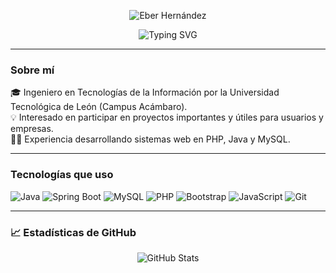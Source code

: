 <p align="center">
  <img src="https://svgshare.com/i/14QA.svg" alt="Eber Hernández" />
</p>

<p align="center">
  <img src="https://readme-typing-svg.herokuapp.com?font=Fira+Code&size=22&duration=3000&pause=1000&color=6F37AC&center=true&vCenter=true&width=435&lines=Programador+Fullstack;Ingeniero+TI;Programador+Java" alt="Typing SVG" />
</p>

---

### Sobre mí

🎓 Ingeniero en Tecnologías de la Información por la Universidad Tecnológica de León (Campus Acámbaro).    
💡 Interesado en participar en proyectos importantes y útiles para usuarios y empresas.  
👨‍💻 Experiencia desarrollando sistemas web en PHP, Java y MySQL.  

---

### Tecnologías que uso

![Java](https://img.shields.io/badge/Java-%23007396?style=for-the-badge&logo=java&logoColor=white)
![Spring Boot](https://img.shields.io/badge/Spring_Boot-%236DB33F?style=for-the-badge&logo=spring-boot&logoColor=white)
![MySQL](https://img.shields.io/badge/MySQL-%2300f?style=for-the-badge&logo=mysql&logoColor=white)
![PHP](https://img.shields.io/badge/PHP-%23777BB4?style=for-the-badge&logo=php&logoColor=white)
![Bootstrap](https://img.shields.io/badge/Bootstrap-%23563D7C?style=for-the-badge&logo=bootstrap&logoColor=white)
![JavaScript](https://img.shields.io/badge/JavaScript-%23F7DF1E?style=for-the-badge&logo=javascript&logoColor=black)
![Git](https://img.shields.io/badge/Git-%23F05033?style=for-the-badge&logo=git&logoColor=white)

---

### 📈 Estadísticas de GitHub

<p align="center">
  <img src="https://github-readme-stats.vercel.app/api?username=EberEHM&show_icons=true&theme=radical" alt="GitHub Stats" />
</p>


